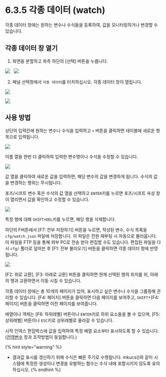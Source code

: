 ﻿# 6.3.5 각종 데이터 (watch)

각종 데이터 창에는 원하는 변수나 수식들을 등록하여, 값을 모니터링하거나 변경할 수 있습니다.


## 각종 데이터 창 열기

1. 화면을 분할하고 좌측 하단의 [선택] 버튼을 누릅니다.

![](../_assets/tp630/panel-split.png)
&nbsp;
![](../_assets/tp630/panel-sel.png)

2. 패널 선택창에서 `각종 데이터`를 터치하십시오. 각종 데이터 창이 열립니다.

![](../_assets/tp630/panel-watch/panel-watch.png)

![](../_assets/tp630/panel-watch/panel-watch-mon.png)


## 사용 방법

상단의 입력칸에 원하는 변수나 수식을 입력하고 `+` 버튼을 클릭하면 테이블에 새로운 항목으로 입력됩니다.

![](../_assets/tp630/panel-watch/panel-watch2.png)


이름 열을 한번 더 클릭하여 입력한 변수명이나 수식을 수정할 수 있습니다.

![](../_assets/tp630/panel-watch/panel-watch-rename.png)

값 열을 클릭하여 새로운 값을 입력하면, 해당 변수의 값을 변경하게 됩니다. 수식의 값을 변경하는 행위는 무시됩니다.

포즈/시프트 변수 혹은 수식의 값 열을 선택하고 `ENTER`키를 누르면 포즈/시프트 속성 창이 열리면서 값을 확인하고 수정할 수 있습니다.

![](../_assets/tp630/panel-gvar/gv-edit-pose2.png)

특정 행에 대해 `SHIFT+DEL`키를 누르면, 해당 행을 삭제합니다.

하단의 F버튼에서 [F7: 전부 저장하기] 버튼을 누르면, 작성된 변수, 수식 목록을 `cfg/watch.json` 파일에 저장합니다. 이 파일은 전원 재부팅 시 자동으로 불러옵니다.
이 파일을 FTP 등을 통해 외부 PC로 전송 받아 편집할 수도 있습니다. 편집된 파일을 다시 `cfg/` 폴더로 덮어쓴 후 [F1: 전부 불러오기] 버튼을 클릭하면 각종 데이터 창에 반영됩니다.

![](../_assets/tp630/panel-watch/panel-watch-fbt.png)

[F2: 위로 교환], [F3: 아래로 교환] 버튼을 클릭하면 현재 선택된 행의 위치를 위, 아래의 행과 교환하면서 이동 시킬 수 있습니다.  

각종 데이터 창에는 총 10개의 페이지가 있어, 표시하고 싶은 변수나 수식을 그룹핑해 관리할 수 있습니다. [F4: 페이지] 버튼을 클릭하면 다음 페이지를 보여주고, `SHIFT`+[F4: 페이지] 버튼을 클릭하면 이전 페이지를 보여줍니다.

배열이나 객체는 [F6: 하위레벨] 버튼이나 `ENTER`키로 하위 요소들을 볼 수 있으며, [F5: 상위레벨] 버튼이나 `ESC`키로 상위레벨로 올라갈 수 있습니다.

시작 인덱스 편집박스에 값을 입력하여 특정 배열 요소부터 표시하도록 할 수 있습니다. ([전역변수](8-global-variable/README.md) 창과 조작방법이 동일합니다.)

{% hint style="warning" %}
* 결과값 표시를 갱신하기 위해 수식은 빠른 주기로 수행됩니다. mkucs()와 같이 시스템에 특정한 생성이나 변경을 유발하는 함수는 수식 내에 포함시키지 않도록 유의하십시오.
{% endhint %}